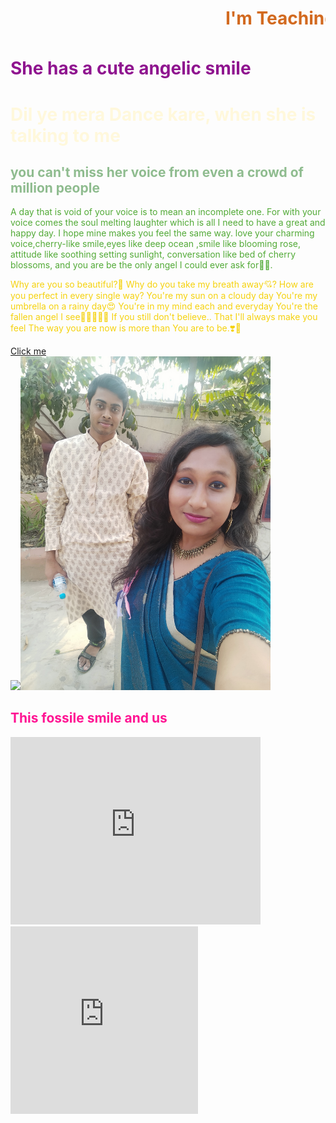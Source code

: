 <html>
    <head><link rel="stylesheet" href="oo.css">
        <title>Ayusmita's first html</title>
    </head>
    <body>
       <h1 style="color:chocolate"> <marquee behaviour="scroll" direction="left">I'm Teaching usmi something, even I dont't know</marquee></h1>

  <h1 style="color:rgb(143, 20, 143)">She has a cute angelic smile</h1>
        <h1 style="color:cornsilk"> Dil ye mera Dance kare, when she is talking to me </h1>
        <h2 style="color:darkseagreen">you can't miss her voice from even a crowd of million people</h2>
        <p style="color:rgb(82, 170, 55)">A day that is void of your voice is to mean an incomplete one. For with your voice comes the soul melting laughter which is all I need to have a great and happy day. I hope mine makes you feel the same way. love your charming voice,cherry-like smile,eyes like deep ocean ,smile like blooming rose, attitude like soothing setting sunlight, conversation like bed of cherry blossoms, and you are be the only angel I could ever ask for🥰🥰.  
        <p>

  <p style="color:rgb(245, 210, 14)">Why are you so beautiful?🥰
Why do you take my breath away💘?
How are you perfect in every single way?
You're my sun on a cloudy day
You're my umbrella on a rainy day😍
You're in my mind each and everyday
You're the fallen angel I see🧚🏻‍♀️💃🏻
If you still don't believe..
That I'll always make you feel
The way you are now is more than
You are to be.❣️💖
            </p>
            <a href="Hyperlink.html">Click me</a> <br>
            <img src="IMG_20210407_182530.jpg"  hight= "600" width="400"><img src="IMG20210411152531.jpg" hight="600" width="400"> <br>
            <h2 style="color:deeppink">This fossile smile and us</h2>
            <iframe src="https://www.google.com/maps/embed?pb=!1m18!1m12!1m3!1d1215.5688381305806!2d88.36418569594947!3d22.59052214113916!2m3!1f0!2f0!3f0!3m2!1i1024!2i768!4f13.1!3m3!1m2!1s0x3a02763485b31221%3A0x507df2714e560cf7!2sGirish%20Park%2C%20Kolkata%2C%20West%20Bengal!5e1!3m2!1sen!2sin!4v1619691425402!5m2!1sen!2sin" width="400" height="300" style="border:0;" allowfullscreen="" loading="lazy"></iframe>
        <br>
            <iframe width="300" height="300" src="https://www.youtube.com/embed/D-iZxyhJLiY" title="YouTube video player" frameborder="0" allow="accelerometer; autoplay; clipboard-write; encrypted-media; gyroscope; picture-in-picture" allowfullscreen></iframe>
